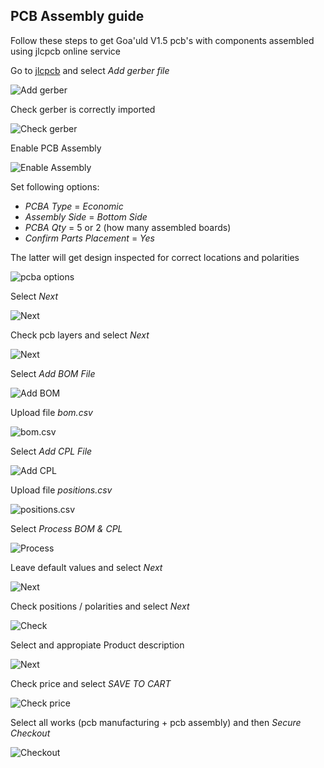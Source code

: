 ## PCB Assembly guide

Follow these steps to get Goa'uld V1.5 pcb's with components assembled using jlcpcb online service

Go to [jlcpcb](https://jlcpcb.com) and select *Add gerber file*

![Add gerber](/pics/01_add_gerber_file.png)

Check gerber is correctly imported

![Check gerber](/pics/02_check_data.png)

Enable PCB Assembly

![Enable Assembly](/pics/03_enable_pcb_assembly.png)

Set following options:
+ *PCBA Type* = *Economic*
+ *Assembly Side* = *Bottom Side*
+ *PCBA Qty* = 5 or 2 (how many assembled boards) 
+ *Confirm Parts Placement* = *Yes*

The latter will get design inspected for correct locations and polarities

![pcba options](/pics/04_pcba_options.png)

Select *Next*

![Next](/pics/05_next.png)

Check pcb layers and select *Next*

![Next](/pics/06_check_next.png)

Select *Add BOM File*

![Add BOM](/pics/07_add_bom.png)

Upload file *bom.csv*

![bom.csv](/pics/08_bom_csv.png)

Select *Add CPL File*

![Add CPL](/pics/09_add_cpl.png)

Upload file *positions.csv*

![positions.csv](/pics/10_positions_csv.png)

Select *Process BOM & CPL*

![Process](/pics/11_process_bom_cpl.png)

Leave default values and select *Next*

![Next](/pics/12_bom_data.png)

Check positions / polarities and select *Next*

![Check](/pics/13_check_position_polarity.png)

Select and appropiate Product description

![Next](/pics/14_product_description.png)

Check price and select *SAVE TO CART*

![Check price](/pics/15_check_price.png)

Select all works (pcb manufacturing + pcb assembly) and then *Secure Checkout*

![Checkout](/pics/16_checkout.png)

